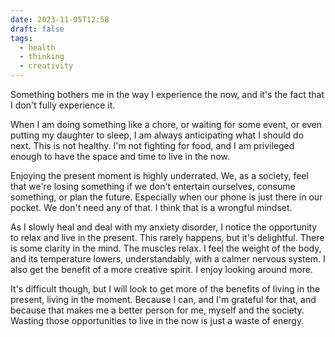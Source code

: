 ```yaml
---
date: 2023-11-05T12:58
draft: false
tags:
  - health
  - thinking
  - creativity
---
```

Something bothers me in the way I experience the now, and it's the fact that I don't fully experience it.

When I am doing something like a chore, or waiting for some event, or even putting my daughter to sleep, I am always anticipating what I should do next. This is not healthy. I'm not fighting for food, and I am privileged enough to have the space and time to live in the now.

Enjoying the present moment is highly underrated. We, as a society, feel that we're losing something if we don't entertain ourselves, consume something, or plan the future. Especially when our phone is just there in our pocket. We don't need any of that. I think that is a wrongful mindset.

As I slowly heal and deal with my anxiety disorder, I notice the opportunity to relax and live in the present. This rarely happens, but it's delightful. There is some clarity in the mind. The muscles relax. I feel the weight of the body, and its temperature lowers, understandably, with a calmer nervous system. I also get the benefit of a more creative spirit. I enjoy looking around more.

It's difficult though, but I will look to get more of the benefits of living in the present, living in the moment. Because I can, and I'm grateful for that, and because that makes me a better person for me, myself and the society. Wasting those opportunities to live in the now is just a waste of energy.